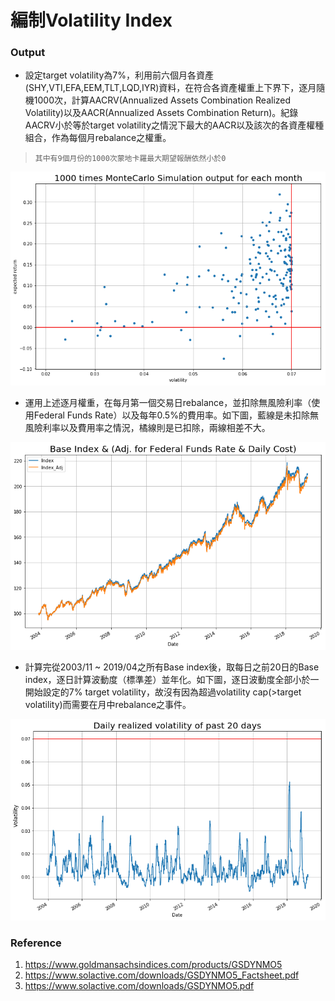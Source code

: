 # 編制Volatility Index

### Output

* 設定target volatility為7%，利用前六個月各資產(SHY,VTI,EFA,EEM,TLT,LQD,IYR)資料，在符合各資產權重上下界下，逐月隨機1000次，計算AACRV(Annualized Assets Combination Realized Volatility)以及AACR(Annualized Assets Combination Return)。紀錄AACRV小於等於target volatility之情況下最大的AACR以及該次的各資產權種組合，作為每個月rebalance之權重。
>     其中有9個月份的1000次蒙地卡羅最大期望報酬依然小於0

![image](https://github.com/kanglee83/Python-Program/blob/master/107-2%20Studies%20of%20Robo%20Advisors/HW3%20Volatility%20Index/Graphs/MonteCarlo%20output.png)

* 運用上述逐月權重，在每月第一個交易日rebalance，並扣除無風險利率（使用Federal Funds Rate）以及每年0.5%的費用率。如下圖，藍線是未扣除無風險利率以及費用率之情況，橘線則是已扣除，兩線相差不大。

![image](https://github.com/kanglee83/Python-Program/blob/master/107-2%20Studies%20of%20Robo%20Advisors/HW3%20Volatility%20Index/Graphs/Base%20index.png)

* 計算完從2003/11 ~ 2019/04之所有Base index後，取每日之前20日的Base index，逐日計算波動度（標準差）並年化。如下圖，逐日波動度全部小於一開始設定的7% target volatility，故沒有因為超過volatility cap(>target volatility)而需要在月中rebalance之事件。

![image](https://github.com/kanglee83/Python-Program/blob/master/107-2%20Studies%20of%20Robo%20Advisors/HW3%20Volatility%20Index/Graphs/Daily%20realized%20vol.png)


### Reference
1. https://www.goldmansachsindices.com/products/GSDYNMO5
2. https://www.solactive.com/downloads/GSDYNMO5_Factsheet.pdf
3. https://www.solactive.com/downloads/GSDYNMO5.pdf

